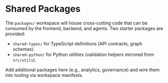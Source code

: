 # Shared Packages

The `packages/` workspace will house cross-cutting code that can be consumed by the frontend, backend, and agents. Two starter packages are provided:

- `shared-types/` for TypeScript definitions (API contracts, graph schemas).
- `shared-python/` for Python utilities (validation helpers mirrored from `src/utils`).

Add additional packages here (e.g., analytics, governance) and wire them into tooling via workspace manifests.
